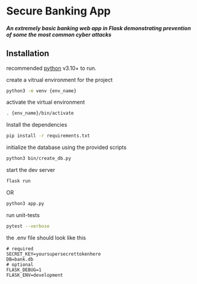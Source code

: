 # Secure Banking App
##### An extremely basic banking web app in Flask demonstrating prevention of some the most common cyber attacks

## Installation
recommended [python](https://www.python.org/) v3.10+ to run.

create a vitrual environment for the project
```sh
python3 -m venv {env_name}
```

activate the virtual environment
```sh
. {env_name}/bin/activate
```

Install the dependencies
```sh
pip install -r requirements.txt
```

initialize the database using the provided scripts
```sh
python3 bin/create_db.py
```

start the dev server
```sh
flask run
```
OR
```sh
python3 app.py
```

run unit-tests
```sh
pytest --verbose
```

the .env file should look like this
```
# required
SECRET_KEY=yoursupersecrettokenhere
DB=bank.db
# optional
FLASK_DEBUG=1
FLASK_ENV=development
```
